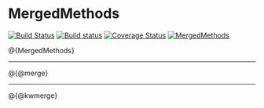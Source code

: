 # MergedMethods

[![Build Status](https://travis-ci.org/MichaelHatherly/MergedMethods.jl.svg?branch=master)](https://travis-ci.org/MichaelHatherly/MergedMethods.jl)
[![Build status](https://ci.appveyor.com/api/projects/status/tae2cgo56og98t6d?svg=true)](https://ci.appveyor.com/project/MichaelHatherly/mergedmethods-jl)
[![Coverage Status](http://codecov.io/github/MichaelHatherly/MergedMethods.jl/coverage.svg?branch=master)](http://codecov.io/github/MichaelHatherly/MergedMethods.jl?branch=master)
[![MergedMethods](http://pkg.julialang.org/badges/MergedMethods_0.4.svg)](http://pkg.julialang.org/?pkg=MergedMethods)

@{MergedMethods}

<hr/>

@{@merge}

<hr/>

@{@kwmerge}
